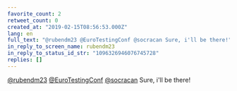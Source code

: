 ```yaml
---
favorite_count: 2
retweet_count: 0
created_at: "2019-02-15T08:56:53.000Z"
lang: en
full_text: "@rubendm23 @EuroTestingConf @socracan Sure, i'll be there!"
in_reply_to_screen_name: rubendm23
in_reply_to_status_id_str: "1096326946076745728"
replies: []
---
```


[@rubendm23](https://twitter.com/rubendm23)
[@EuroTestingConf](https://twitter.com/EuroTestingConf)
[@socracan](https://twitter.com/socracan) Sure, i'll be there!
